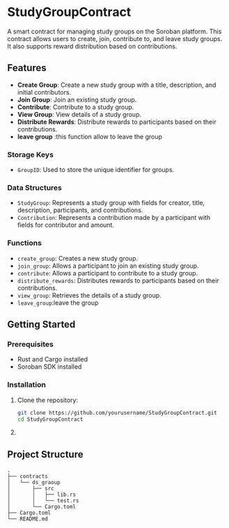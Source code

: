 # StudyGroupContract

A smart contract for managing study groups on the Soroban platform. This contract allows users to create, join, contribute to, and leave study groups. It also supports reward distribution based on contributions.

## Features

- **Create Group**: Create a new study group with a title, description, and initial contributors.
- **Join Group**: Join an existing study group.
- **Contribute**: Contribute to a study group.
- **View Group**: View details of a study group.
- **Distribute Rewards**: Distribute rewards to participants based on their contributions.
- **leave group** :this function allow to leave the group

### Storage Keys

- `GroupID`: Used to store the unique identifier for groups.

### Data Structures

- `StudyGroup`: Represents a study group with fields for creator, title, description, participants, and contributions.
- `Contribution`: Represents a contribution made by a participant with fields for contributor and amount.


### Functions

- `create_group`: Creates a new study group.
- `join_group`: Allows a participant to join an existing study group.
- `contribute`: Allows a participant to contribute to a study group.
- `distribute_rewards`: Distributes rewards to participants based on their contributions.
- `view_group`: Retrieves the details of a study group.
- `leave_group`:leave the group 


## Getting Started

### Prerequisites

- Rust and Cargo installed
- Soroban SDK installed

### Installation

1. Clone the repository:
   ```sh
   git clone https://github.com/yourusername/StudyGroupContract.git
   cd StudyGroupContract
2.

## Project Structure

```text
.
├── contracts
│   └── ds_graoup
│       ├── src
│       │   ├── lib.rs
│       │   └── test.rs
│       └── Cargo.toml
├── Cargo.toml
└── README.md
```

